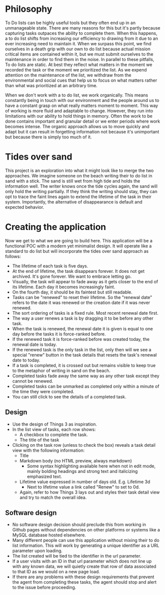 # Philosophy
To Do lists can be highly useful tools but they often end up in an unmanageable state. There are many reasons for this but it's partly because capturing tasks outpaces the ability to complete them.
When this happens, a to do list shifts from increasing our efficiency to drawing from it due to an ever increasing need to maintain it.
When we surpass this point, we find ourselves in a death grip with our own to do list because actual mission critical items are contained within it, but we must submit ourselves to the maintenance in order to find them in the noise.
In parallel to these pitfalls, To do lists are static. At best they reflect what matters in the moment we recorded the task or the moment we prioritized the list. As we expend attention on the maintenance of the list, we withdraw from the environmental and social cues that help us to focus on what matters rather than what was prioritized at an arbitrary time.

When we don't work with a to do list, we work organically. This means constantly being in touch with our environment and the people around us to have a constant grasp on what really matters moment to moment. This way of working is more fluid and adaptable to change. However, they run into limitations with our ability to hold things in memory. Often the work to be done contains important and granular detail or we enter periods where work becomes intense. The organic approach allows us to move quickly and adapt but it can result in forgetting information not because it's unimportant but because there is simply too much of it.

# Tides over sand
This project is an exploration into what it might look like to merge the two approaches. We imagine someone on the beach writing their to do list in sand with a stick. The sand is still wet from high tide and holds the information well. The writer knows once the tide cycles again, the sand will only hold the writing partially. If they think the writing should stay, they can opt to trace the faint lines again to extend the lifetime of the task in their system. Importantly, the alternative of disappearance is default and expected behavior.

# Creating the application
Now we get to what we are going to build here. This application will be a functional POC with a modern yet minimalist design. It will operate like a standard to do list but will incorporate the tides over sand approach as follows:

- The lifetime of each task is five days.
- At the end of lifetime, the task disappears forever. It does not get archived. It's gone forever. We want to embrace letting go.
- Visually, the task will appear to fade away as it gets closer to the end of its lifetime. Each day it becomes increasingly faint.
- On the fourth day, it should be its faintest but still readable.
- Tasks can be "renewed" to reset their lifetime. So the "renewal date" refers to the date it was renewed or the creation date if it was never renewed.
- The sort ordering of tasks is a fixed rule. Most recent renewal date first.
- The way a user renews a task is by dragging it to be before any other task.
- When the task is renewed, the renewal date it is given is equal to one day before the tasks it is force-ranked before.
- If the renewed task it is force-ranked before was created today, the renewal date is today.
- If the renewed task is the only task in the list, only then will we see a special "renew" button in the task details that resets the task's renewal date to today.
- If a task is completed, it is crossed out but remains visible to keep true to the metaphor of writing in sand on the beach.
- Completed tasks fade away the same way as any other task except they cannot be renewed.
- Completed tasks can be unmarked as completed only within a minute of the time they were completed.
- You can still click to see the details of a completed task.

## Design
- Use the design of Things 3 as inspiration.
- In the list view of tasks, each row shows:
    - A checkbox to complete the task.
    - The title of the task
- Clicking on the task row (unless to check the box) reveals a task detail view with the following information:
    - Title
    - Markdown body (no HTML preview, always markdown)
        - Some syntax highlighting available here when not in edit mode, mainly bolding headings and strong text and italicizing emphasized text.
    - Lifetime value expressed in number of days old. E.g. Lifetime 3d
      - Next to lifetime value a link called "Renew" to set to 0d.
    - Again, refer to how Things 3 lays out and styles their task detail view and try to match the overall idea.

## Software design
- No software design decision should preclude this from working in Github pages without dependencies on other platforms or systems like a MySQL database hosted elsewhere.
- Many different people can use this application without mixing their to do list information. This will work by generating a unique identifier as a URL parameter upon loading.
- The list created will be tied to the identifier in the url parameter.
- If a user visits with an ID in that url parameter which does not line up with any known data, we will quietly create that row of data associated to that ID as we would on a new page load.
- If there are any problems with these design requirements that prevent the agent from completing these tasks, the agent should stop and alert to the issue before proceeding.